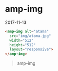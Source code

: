 # amp-img

<time datetime="2017-11-13">2017-11-13</time>

```html
<amp-img alt="atama"
  src="img/atama.jpg"
  width="512"
  height="512"
  layout="responsive">
</amp-img>
```

<amp-img alt="atama"
  src="img/atama.jpg"
  width="512"
  height="512"
  layout="responsive">
</amp-img>

> amp-img
